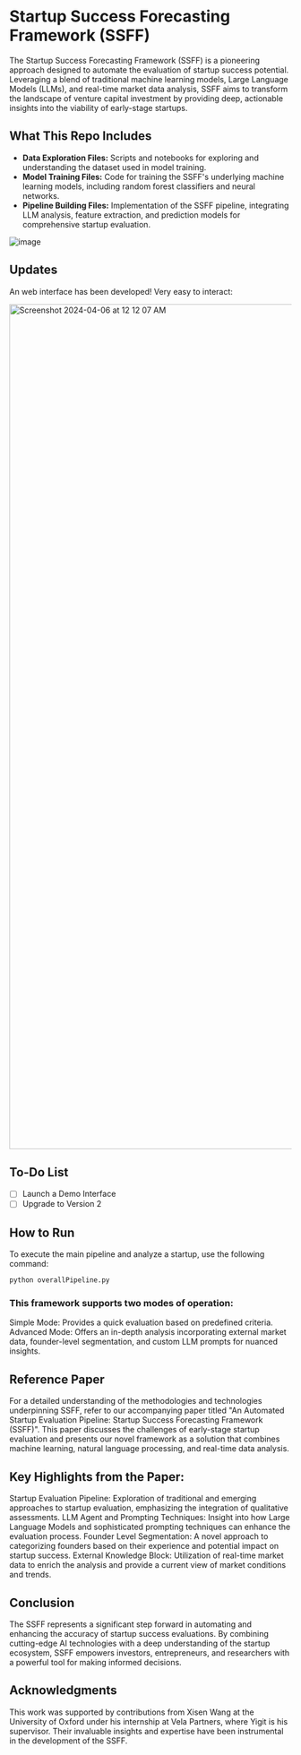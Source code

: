 # Startup Success Forecasting Framework (SSFF)

The Startup Success Forecasting Framework (SSFF) is a pioneering approach designed to automate the evaluation of startup success potential. Leveraging a blend of traditional machine learning models, Large Language Models (LLMs), and real-time market data analysis, SSFF aims to transform the landscape of venture capital investment by providing deep, actionable insights into the viability of early-stage startups.

## What This Repo Includes

- **Data Exploration Files:** Scripts and notebooks for exploring and understanding the dataset used in model training.
- **Model Training Files:** Code for training the SSFF's underlying machine learning models, including random forest classifiers and neural networks.
- **Pipeline Building Files:** Implementation of the SSFF pipeline, integrating LLM analysis, feature extraction, and prediction models for comprehensive startup evaluation.


![image](https://github.com/Xisen-Wang/Startup-Success-Forecasting-Framework/assets/118058822/583db157-5293-4006-8bde-4f7ad7e0d3ea)

## Updates

An web interface has been developed! Very easy to interact: 

<img width="1509" alt="Screenshot 2024-04-06 at 12 12 07 AM" src="https://github.com/Xisen-Wang/Startup-Success-Forecasting-Framework/assets/118058822/477be7cf-6884-40d4-ab88-832f63702965">



## To-Do List

- [ ] Launch a Demo Interface
- [ ] Upgrade to Version 2

## How to Run

To execute the main pipeline and analyze a startup, use the following command:

```bash
python overallPipeline.py
```
### This framework supports two modes of operation:

Simple Mode: Provides a quick evaluation based on predefined criteria.
Advanced Mode: Offers an in-depth analysis incorporating external market data, founder-level segmentation, and custom LLM prompts for nuanced insights.

## Reference Paper

For a detailed understanding of the methodologies and technologies underpinning SSFF, refer to our accompanying paper titled "An Automated Startup Evaluation Pipeline: Startup Success Forecasting Framework (SSFF)". This paper discusses the challenges of early-stage startup evaluation and presents our novel framework as a solution that combines machine learning, natural language processing, and real-time data analysis.

## Key Highlights from the Paper:
Startup Evaluation Pipeline: Exploration of traditional and emerging approaches to startup evaluation, emphasizing the integration of qualitative assessments.
LLM Agent and Prompting Techniques: Insight into how Large Language Models and sophisticated prompting techniques can enhance the evaluation process.
Founder Level Segmentation: A novel approach to categorizing founders based on their experience and potential impact on startup success.
External Knowledge Block: Utilization of real-time market data to enrich the analysis and provide a current view of market conditions and trends.

## Conclusion

The SSFF represents a significant step forward in automating and enhancing the accuracy of startup success evaluations. By combining cutting-edge AI technologies with a deep understanding of the startup ecosystem, SSFF empowers investors, entrepreneurs, and researchers with a powerful tool for making informed decisions.

## Acknowledgments

This work was supported by contributions from Xisen Wang at the University of Oxford under his internship at Vela Partners, where Yigit is his supervisor. Their invaluable insights and expertise have been instrumental in the development of the SSFF.

